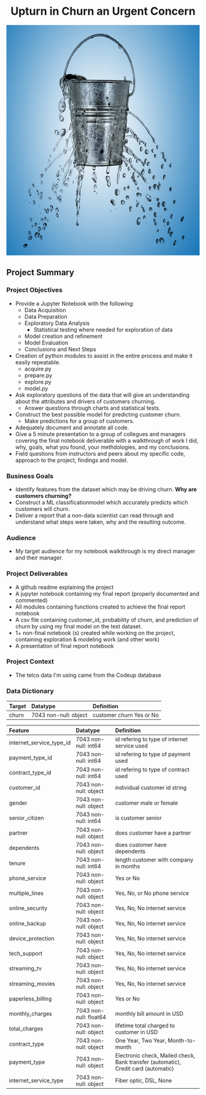 # <center>Upturn in Churn an Urgent Concern </center>

<img src="img/leaky_customers.jpg" width=600 height=600 />

## Project Summary

### Project Objectives

- Provide a Jupyter Notebook with the following:
    - Data Acquisition
    - Data Preparation
    - Exploratory Data Analysis
        - Statistical testing where needed for exploration of data 
    - Model creation and refinement
    - Model Evaluation
    - Conclusions and Next Steps
- Creation of python modules to assist in the entire process and make it easily repeatable.
    - acquire.py
    - prepare.py
    - explore.py
    - model.py
- Ask exploratory questions of the data that will give an understanding about the attributes and drivers of customers churning.     
    - Answer questions through charts and statistical tests.
- Construct the best possible model for predicting customer churn.
    - Make predictions for a group of customers.
- Adequately document and annotate all code.
- Give a 5 minute presentation to a group of collegues and managers covering the final notebook deliverable with a walkthrough of work I did, why, goals, what you found, your methdologies, and my conclusions.
- Field questions from instructors and peers about my specific code, approach to the project, findings and model.

### Business Goals
- Identify features from the dataset which may be driving churn. **Why are customers churning?**
- Construct a ML classificationmodel which accurately predicts which customers will churn.
- Deliver a report that a non-data scientist can read through and understand what steps were taken, why and the resulting outcome.

### Audience
- My target audience for my notebook walkthrough is my direct manager and their manager. 

### Project Deliverables
- A github readme explaining the project
- A jupyter notebook containing my final report (properly documented and commented)
- All modules containing functions created to achieve the final report notebook
- A csv file containing customer_id, probability of churn, and prediction of churn by using my final model on the test dataset.
- 1+ non-final notebook (s) created while working on the project, containing exploration & modeling work (and other work)
- A presentation of final report notebook

### Project Context
- The telco data I'm using came from the Codeup database

### Data Dictionary

Target|Datatype|Definition|
|:-------|:--------|:----------|
| churn | 7043 non-null: object | customer churn Yes or No |

|Feature|Datatype|Definition|
|:-------|:--------|:----------|
| internet_service_type_id       | 7043 non-null: int64 |    id refering to type of internet service used |
| payment_type_id        | 7043 non-null: int64 |    id refering to type of payment used |
| contract_type_id       | 7043 non-null: int64 |    id refering to type of contract used |
| customer_id        | 7043 non-null: object |    individual customer id string |
| gender       | 7043 non-null: object |    customer male or female |
| senior_citizen        | 7043 non-null: int64 |    is customer senior |
| partner       | 7043 non-null: object |    does customer have a partner |
| dependents        | 7043 non-null: object |    does customer have dependents |
| tenure       | 7043 non-null: int64 |    length customer with company in months |
| phone_service        | 7043 non-null: object |    Yes or No |
| multiple_lines       | 7043 non-null: object |    Yes, No, or No phone service |
| online_security        | 7043 non-null: object |    Yes, No, No internet service |
| online_backup       | 7043 non-null: object |    Yes, No, No internet service |
| device_protection        | 7043 non-null: object |    Yes, No, No internet service |
| tech_support       | 7043 non-null: object |    Yes, No, No internet service |
| streaming_tv        | 7043 non-null: object |    Yes, No, No internet service |
| streaming_movies       | 7043 non-null: object |    Yes, No, No internet service |
| paperless_billing        | 7043 non-null: object |    Yes or No |
| monthly_charges       | 7043 non-null: float64 |    monthly bill amount in USD |
| total_charges        | 7043 non-null: object |    lifetime total charged to customer in USD  |
| contract_type       | 7043 non-null: object |    One Year, Two Year, Month-to-month |
| payment_type        | 7043 non-null: object |    Electronic check, Mailed check, Bank transfer (automatic), Credit card (automatic)|
| internet_service_type       | 7043 non-null: object |    Fiber optic, DSL, None |
